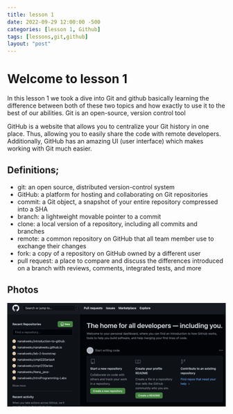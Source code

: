 ```yaml
---
title: lesson 1
date: 2022-09-29 12:00:00 -500
categories: [lesson 1, Github]
tags: [lessons,git,github]
layout: "post"
--- 
```



# Welcome to lesson 1

In this lesson 1 we took a dive into Git and github basically learning the difference between both of these two topics and how exactly to use it to the best of our abilities. 
Git is an open-source, version control tool 

GitHub is a website that allows you to centralize your Git history in one place. Thus, allowing you to easily share the code with remote developers. Additionally, GitHub has an amazing UI (user interface) which makes working with Git much easier.
 
 ## Definitions;
* git: an open source, distributed version-control system
* GitHub: a platform for hosting and collaborating on Git repositories
* commit: a Git object, a snapshot of your entire repository compressed into a SHA
* branch: a lightweight movable pointer to a commit
* clone: a local version of a repository, including all commits and branches
* remote: a common repository on GitHub that all team member use to exchange their changes
* fork: a copy of a repository on GitHub owned by a different user
* pull request: a place to compare and discuss the differences introduced on a branch with reviews, comments, integrated tests, and more

## Photos

![img-description](https://github.com/nanakweku/nanakweku.github.io/blob/main/githubimage.png?raw=true)